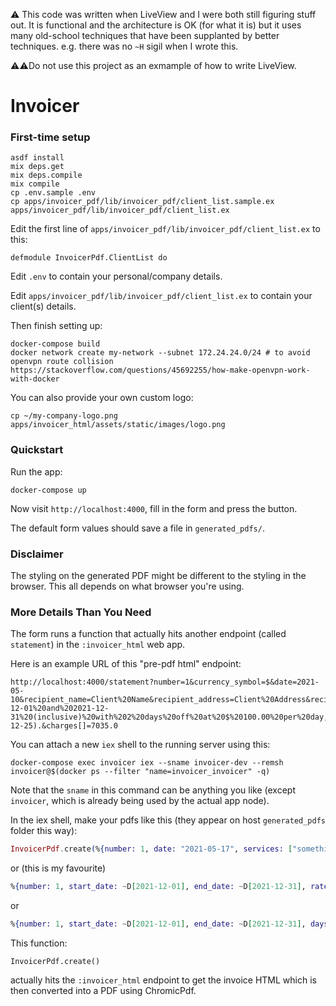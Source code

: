 ⚠️ This code was written when LiveView and I were both still figuring stuff out. It is functional and the architecture is OK (for what it is) but it uses many old-school techniques that have been supplanted by better techniques. e.g. there was no `~H` sigil when I wrote this.

⚠️⚠️Do not use this project as an exmample of how to write LiveView.

# Invoicer

### First-time setup

```shell
asdf install
mix deps.get
mix deps.compile
mix compile
cp .env.sample .env
cp apps/invoicer_pdf/lib/invoicer_pdf/client_list.sample.ex apps/invoicer_pdf/lib/invoicer_pdf/client_list.ex
```

Edit the first line of `apps/invoicer_pdf/lib/invoicer_pdf/client_list.ex` to this:

```
defmodule InvoicerPdf.ClientList do
```

Edit `.env` to contain your personal/company details.

Edit `apps/invoicer_pdf/lib/invoicer_pdf/client_list.ex` to contain your client(s) details.


Then finish setting up:

```
docker-compose build
docker network create my-network --subnet 172.24.24.0/24 # to avoid openvpn route collision https://stackoverflow.com/questions/45692255/how-make-openvpn-work-with-docker
```

You can also provide your own custom logo:

```shell
cp ~/my-company-logo.png apps/invoicer_html/assets/static/images/logo.png
```

### Quickstart

Run the app:

```shell
docker-compose up
```

Now visit `http://localhost:4000`, fill in the form and press the button.

The default form values should save a file in `generated_pdfs/`.

### Disclaimer

The styling on the generated PDF might be different to the styling in the browser.
This all depends on what browser you're using.

### More Details Than You Need

The form runs a function that actually hits another endpoint (called `statement`) in the `:invoicer_html` web app.

Here is an example URL of this "pre-pdf html" endpoint:

```
http://localhost:4000/statement?number=1&currency_symbol=$&date=2021-05-10&recipient_name=Client%20Name&recipient_address=Client%20Address&recipient_tax_id=123456789&services[]=21%20days%20worked%20between%202021-12-01%20and%202021-12-31%20(inclusive)%20with%202%20days%20off%20at%20$%20100.00%20per%20day,%20excluding%20weekends%20and%20public%20holidays%20(2021-12-25).&charges[]=7035.0
```

You can attach a new `iex` shell to the running server using this:

```shell
docker-compose exec invoicer iex --sname invoicer-dev --remsh invoicer@$(docker ps --filter "name=invoicer_invoicer" -q)
```

Note that the `sname` in this command can be anything you like (except `invoicer`, which is already being used by the actual app node).

In the iex shell, make your pdfs like this (they appear on host `generated_pdfs` folder this way):

```elixir
InvoicerPdf.create(%{number: 1, date: "2021-05-17", services: ["something", "job"], charges: [45.23, 76.77]})
```

or (this is my favourite)

```elixir
%{number: 1, start_date: ~D[2021-12-01], end_date: ~D[2021-12-31], rate_amount: 100.00, rate_type: :day} |> InvoicerPdf.create()
```

or

```elixir
%{number: 1, start_date: ~D[2021-12-01], end_date: ~D[2021-12-31], days_off_count: 2, rate_amount: 100.00, rate_type: :month, currency_symbol: "$"} |> InvoicerPdf.create()
```

This function:

```
InvoicerPdf.create()
```

actually hits the `:invoicer_html` endpoint to get the invoice HTML which is then converted into a PDF using ChromicPdf.

